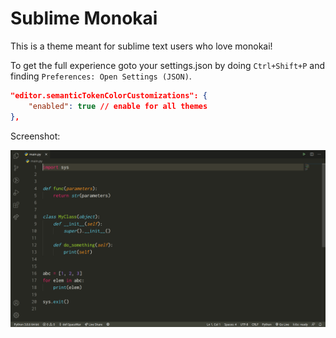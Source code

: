 # Sublime Monokai

This is a theme meant for sublime text users who love monokai!

To get the full experience goto your settings.json by doing `Ctrl+Shift+P` and finding `Preferences: Open Settings (JSON)`.

```json
"editor.semanticTokenColorCustomizations": {
    "enabled": true // enable for all themes
},
```

Screenshot:

<img src="./screenshot.png">
